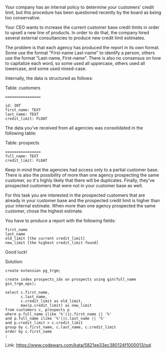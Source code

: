 Your company has an internal policy to determine your customers' credit limit, but this procedure has been questioned recently by the board as being too conservative.

Your CEO wants to increase the current customer base credit limits in order to upsell a new line of products. In order to do that, the company hired several external consultancies to produce new credit limit estimates.

The problem is that each agency has produced the report in its own format. Some use the format "First-name Last-name" to identify a person, others use the format "Last-name, First-name". There is also no consensus on how to capitalize each word, so some used all uppercase, others used all lowercase, and some used mixed-case.

Internally, the data is structured as follows:

Table: customers
```
================

id: INT
first_name: TEXT
last_name: TEXT
credit_limit: FLOAT
```
The data you've received from all agencies was consolidated in the following table:

Table: prospects
```
================
full_name: TEXT
credit_limit: FLOAT
```
Keep in mind that the agencies had access only to a partial customer base. There is also the possibility of more than one agency prospecting the same customer, so it's highly likely that there will be duplicates. Finally, they've prospected customers that were not in your customer base as well.

For this task you are interested in the prospected customers that are already in your customer base and the prospected credit limit is higher than your internal estimate. When more than one agency prospected the same customer, chose the highest estimate.

You have to produce a report with the following fields:
```
first_name
last_name
old_limit [the current credit_limit]
new_limit [the highest credit_limit found]
```
Good luck!

Solution:
```
create extension pg_trgm;

create index prospects_idx on prospects using gin(full_name gin_trgm_ops);

select c.first_name,
       c.last_name,
       c.credit_limit as old_limit,
       max(p.credit_limit) as new_limit
from customers c, prospects p
where p.full_name ilike '%'||c.first_name || '%'
and p.full_name ilike '%'||c.last_name || '%'
and p.credit_limit > c.credit_limit
group by c.first_name, c.last_name, c.credit_limit
order by c.first_name
;

```
Link: https://www.codewars.com/kata/5821ee33ec380124f1000013/sql
